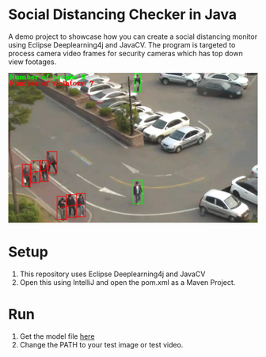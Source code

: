 # Social Distancing Checker in Java
A demo project to showcase how you can create a social distancing monitor using Eclipse Deeplearning4j and JavaCV. The program is targeted to process camera video frames for security cameras which has top down view footages.

![Social Distancing Monitor](poster.png "Social Distancing Monitor")

# Setup
1. This repository uses Eclipse Deeplearning4j and JavaCV
2. Open this using IntelliJ and open the pom.xml as a Maven Project.

# Run
1. Get the model file [here](https://drive.google.com/file/d/12aD2k96gA9yrtU06fACrJmzqvcyF8f_S/view?usp=sharing)
2. Change the PATH to your test image or test video.
